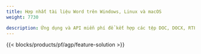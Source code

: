 ```yaml
---
title: Hợp nhất tài liệu Word trên Windows, Linux và macOS 
weight: 7730

description: Ứng dụng và API miễn phí để kết hợp các tệp DOC, DOCX, RTF, DOT, DOTX, DOTM
---
```


{{< blocks/products/pf/agp/feature-solution >}} 


